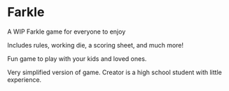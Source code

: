 # Farkle
A WIP Farkle game for everyone to enjoy


Includes rules, working die, a scoring sheet, and much more!


Fun game to play with your kids and loved ones.


Very simplified version of game. Creator is a high school student with little experience.
